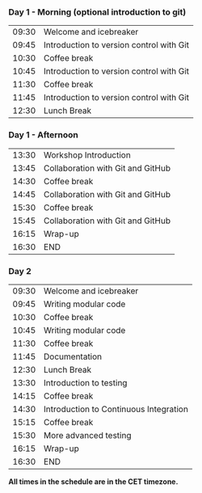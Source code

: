 <div class="row">
  <div class="col-md-6">
    <h3>Day 1 - Morning (optional introduction to git) </h3>
    <table class="table table-striped">
      <tr> <td>09:30</td> <td>Welcome and icebreaker </td> </tr>
      <tr> <td>09:45</td>  <td>Introduction to version control with Git </td> </tr>
      <tr> <td>10:30</td>  <td>Coffee break</td> </tr>
      <tr> <td>10:45</td>  <td>Introduction to version control with Git </td> </tr>
      <tr> <td>11:30</td>  <td>Coffee break</td> </tr>
      <tr> <td>11:45</td>  <td>Introduction to version control with Git </td> </tr>
      <tr> <td>12:30</td>  <td>Lunch Break</td> </tr>
    </table>
  </div>
  <div class="col-md-6">
    <h3>Day 1 - Afternoon</h3>
    <table class="table table-striped">
      <tr> <td>13:30</td>  <td>Workshop Introduction</td> </tr>
      <tr> <td>13:45</td>  <td>Collaboration with Git and GitHub</td> </tr>
      <tr> <td>14:30</td>  <td>Coffee break</td> </tr>
      <tr> <td>14:45</td>  <td>Collaboration with Git and GitHub</td> </tr>
      <tr> <td>15:30</td>  <td>Coffee break</td> </tr>
      <tr> <td>15:45</td>  <td>Collaboration with Git and GitHub</td> </tr>
      <tr> <td>16:15</td>  <td>Wrap-up</td> </tr>
      <tr> <td>16:30</td>  <td>END</td> </tr>
    </table>
  </div>
  <div class="col-md-6">
    <h3>Day 2</h3>
    <table class="table table-striped">
      <tr> <td>09:30</td> <td>Welcome and icebreaker </td> </tr>
      <tr> <td>09:45</td>  <td>Writing modular code </td> </tr>
      <tr> <td>10:30</td>  <td>Coffee break</td> </tr>
      <tr> <td>10:45</td>  <td>Writing modular code </td> </tr>
      <tr> <td>11:30</td>  <td>Coffee break</td> </tr>
      <tr> <td>11:45</td>  <td>Documentation </td> </tr>
      <tr> <td>12:30</td>  <td>Lunch Break</td> </tr>
      <tr> <td>13:30</td>  <td>Introduction to testing </td> </tr>
      <tr> <td>14:15</td>  <td>Coffee break</td> </tr>
      <tr> <td>14:30</td>  <td>Introduction to Continuous Integration</td> </tr>
      <tr> <td>15:15</td>  <td>Coffee break </td> </tr>
      <tr> <td>15:30</td>  <td>More advanced testing </td> </tr>
      <tr> <td>16:15</td>  <td>Wrap-up</td> </tr>
      <tr> <td>16:30</td>  <td>END</td> </tr>
    </table>
  </div>
</div>

<p><b>All times in the schedule are in the CET timezone.</b></p>
